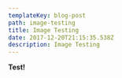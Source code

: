 ```yaml
---
templateKey: blog-post
path: image-testing
title: Image Testing
date: 2017-12-20T21:15:35.538Z
description: Image Testing
---
```

**Test!**
